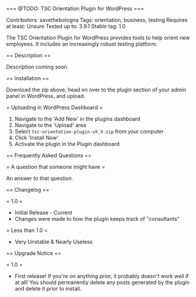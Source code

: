 === @TODO: TSC Orientation Plugin for WordPress ===

Contributors: savethebologna
Tags: orientation, business, testing
Requires at least: Unsure
Tested up to: 3.9.1
Stable tag: 1.0

The TSC Orientation Plugin for WordPress provides tools to help orient new employees. It includes an increasingly robust testing platform.

== Description ==

Description coming soon.


== Installation ==

Download the zip above, head on over to the plugin section of your admin panel in WordPress, and upload.

= Uploading in WordPress Dashboard =

1. Navigate to the 'Add New' in the plugins dashboard
2. Navigate to the 'Upload' area
3. Select `tsc-orientation-plugin-vX_X.zip` from your computer
4. Click 'Install Now'
5. Activate the plugin in the Plugin dashboard


== Frequently Asked Questions ==

= A question that someone might have =

An answer to that question.

== Changelog ==

= 1.0 =
* Initial Release - Current
* Changes were made to how the plugin keeps track of "consultants"

= Less than 1.0 =
* Very Unstable & Nearly Useless

== Upgrade Notice ==

= 1.0 =
* First release! If you're on anything prior, it probably doesn't work well if at all! You should permanently delete any posts generated by the plugin and delete it prior to install.
